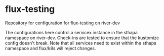 # flux-testing
Repository for configuration for flux-testing on river-dev 

The configurations here control a servicex instance in the sthapa namespace on
river-dev.  Check-ins are tested to ensure that the kustomize config doesn't
break.  Note that all services need to exist within the sthapa namespace and
flux/k8s will reject changes.  

